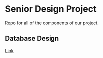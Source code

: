 # Senior Design Project
Repo for all of the components of our project.

## Database Design
[Link](https://github.com/rpatangay00/SeniorDesignProject/blob/c95989f5a87dc2b48841f3ec2b3506e8c7cc93dc/Database%20Design%20Assignment/Database-Design-T14.pdf)
